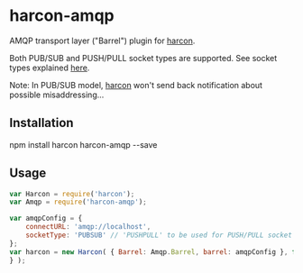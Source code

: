 # harcon-amqp
AMQP transport layer ("Barrel") plugin for [harcon](https://github.com/imrefazekas/harcon).

Both PUB/SUB and PUSH/PULL socket types are supported. See socket types explained [here](http://www.squaremobius.net/rabbit.js/).

Note: In PUB/SUB model, [harcon](https://github.com/imrefazekas/harcon) won't send back notification about possible misaddressing...

## Installation

npm install harcon harcon-amqp --save


## Usage

```javascript
var Harcon = require('harcon');
var Amqp = require('harcon-amqp');

var amqpConfig = {
	connectURL: 'amqp://localhost',
	socketType: 'PUBSUB' // 'PUSHPULL' to be used for PUSH/PULL socket type
};
var harcon = new Harcon( { Barrel: Amqp.Barrel, barrel: amqpConfig }, function(err){
} );
```
